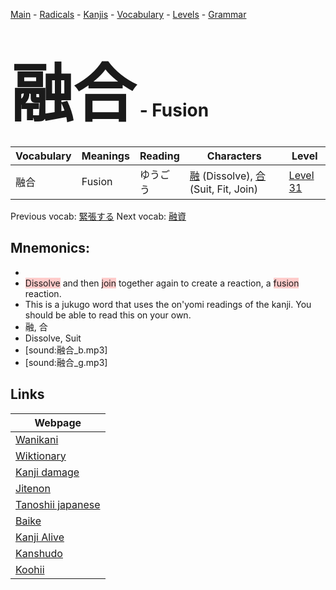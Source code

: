 <style> bigfont {font-size: 100px}</style>
[Main](../README.md) -
[Radicals](../radicals.md) -
[Kanjis](../kanjis.md) -
[Vocabulary](../vocabulary.md) -
[Levels](../levels.md) -
[Grammar](../grammar.md)
# <bigfont> 融合</bigfont> - Fusion 

| Vocabulary | Meanings | Reading | Characters | Level |
| --- | --- | --- | --- | --- |
| 融合 | Fusion | ゆうごう |  [融](../kanjis/融.md) (Dissolve), [合](../kanjis/合.md) (Suit, Fit, Join) | [Level 31](../levels/wk_level31.md) |

Previous vocab: [緊張する](緊張する.md) Next vocab: [融資](融資.md) 

## Mnemonics:

* 
* <span style="background-color:#ffcccb"> Dissolve</span> and then <span style="background-color:#ffcccb"> join</span> together again to create a reaction, a <span style="background-color:#ffcccb"> fusion</span> reaction.
* This is a jukugo word that uses the on'yomi readings of the kanji. You should be able to read this on your own.
* 融, 合
* Dissolve, Suit
* [sound:融合_b.mp3]
* [sound:融合_g.mp3]


## Links 

| Webpage |
| --- |
| [Wanikani          ](https://www.wanikani.com/kanji/融合) |
| [Wiktionary        ](https://en.wiktionary.org/wiki/融合) |
| [Kanji damage      ](http://www.kanjidamage.com/kanji/search?utf8=✓&q=融合) |
| [Jitenon           ](https://jitenon.com/kanji/融合) |
| [Tanoshii japanese ](https://www.tanoshiijapanese.com/dictionary/kanji.cfm?k=融合) |
| [Baike             ](https://baike.baidu.com/item/融合) |
| [Kanji Alive       ](https://app.kanjialive.com/融合) |
| [Kanshudo          ](https://www.kanshudo.com/searchmn?q=融合) |
| [Koohii            ](https://kanji.koohii.com/study/kanji/融合) |
